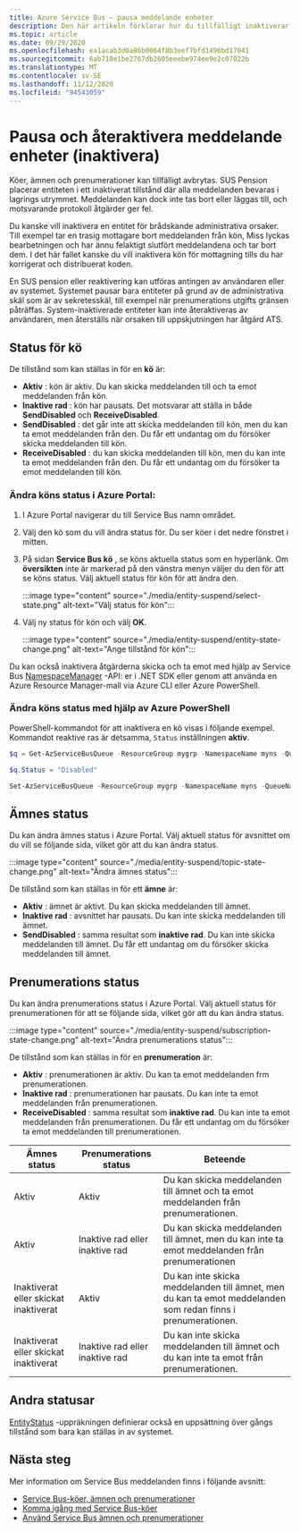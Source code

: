 ```yaml
---
title: Azure Service Bus – pausa meddelande enheter
description: Den här artikeln förklarar hur du tillfälligt inaktiverar och återaktiverar Azure Service Bus meddelande enheter (köer, ämnen och prenumerationer).
ms.topic: article
ms.date: 09/29/2020
ms.openlocfilehash: ea1acab3d0a86b0064f8b3eef7bfd1496bd17041
ms.sourcegitcommit: 6ab718e1be2767db2605eeebe974ee9e2c07022b
ms.translationtype: MT
ms.contentlocale: sv-SE
ms.lasthandoff: 11/12/2020
ms.locfileid: "94543059"
---
```

# <a name="suspend-and-reactivate-messaging-entities-disable"></a>Pausa och återaktivera meddelande enheter (inaktivera)

Köer, ämnen och prenumerationer kan tillfälligt avbrytas. SUS Pension placerar entiteten i ett inaktiverat tillstånd där alla meddelanden bevaras i lagrings utrymmet. Meddelanden kan dock inte tas bort eller läggas till, och motsvarande protokoll åtgärder ger fel.

Du kanske vill inaktivera en entitet för brådskande administrativa orsaker. Till exempel tar en trasig mottagare bort meddelanden från kön, Miss lyckas bearbetningen och har ännu felaktigt slutfört meddelandena och tar bort dem. I det här fallet kanske du vill inaktivera kön för mottagning tills du har korrigerat och distribuerat koden. 

En SUS pension eller reaktivering kan utföras antingen av användaren eller av systemet. Systemet pausar bara entiteter på grund av de administrativa skäl som är av sekretesskäl, till exempel när prenumerations utgifts gränsen påträffas. System-inaktiverade entiteter kan inte återaktiveras av användaren, men återställs när orsaken till uppskjutningen har åtgärd ATS.

## <a name="queue-status"></a>Status för kö 
De tillstånd som kan ställas in för en **kö** är:

-   **Aktiv** : kön är aktiv. Du kan skicka meddelanden till och ta emot meddelanden från kön. 
-   **Inaktive rad** : kön har pausats. Det motsvarar att ställa in både **SendDisabled** och **ReceiveDisabled**. 
-   **SendDisabled** : det går inte att skicka meddelanden till kön, men du kan ta emot meddelanden från den. Du får ett undantag om du försöker skicka meddelanden till kön. 
-   **ReceiveDisabled** : du kan skicka meddelanden till kön, men du kan inte ta emot meddelanden från den. Du får ett undantag om du försöker ta emot meddelanden till kön.


### <a name="change-the-queue-status-in-the-azure-portal"></a>Ändra köns status i Azure Portal: 

1. I Azure Portal navigerar du till Service Bus namn området. 
1. Välj den kö som du vill ändra status för. Du ser köer i det nedre fönstret i mitten. 
1. På sidan **Service Bus kö** , se köns aktuella status som en hyperlänk. Om **översikten** inte är markerad på den vänstra menyn väljer du den för att se köns status. Välj aktuell status för kön för att ändra den. 

    :::image type="content" source="./media/entity-suspend/select-state.png" alt-text="Välj status för kön":::
4. Välj ny status för kön och välj **OK**. 

    :::image type="content" source="./media/entity-suspend/entity-state-change.png" alt-text="Ange tillstånd för kön":::
    
Du kan också inaktivera åtgärderna skicka och ta emot med hjälp av Service Bus [NamespaceManager](/dotnet/api/microsoft.servicebus.namespacemanager) -API: er i .NET SDK eller genom att använda en Azure Resource Manager-mall via Azure CLI eller Azure PowerShell.

### <a name="change-the-queue-status-using-azure-powershell"></a>Ändra köns status med hjälp av Azure PowerShell
PowerShell-kommandot för att inaktivera en kö visas i följande exempel. Kommandot reaktive ras är detsamma, `Status` inställningen **aktiv**.

```powershell
$q = Get-AzServiceBusQueue -ResourceGroup mygrp -NamespaceName myns -QueueName myqueue

$q.Status = "Disabled"

Set-AzServiceBusQueue -ResourceGroup mygrp -NamespaceName myns -QueueName myqueue -QueueObj $q
```

## <a name="topic-status"></a>Ämnes status
Du kan ändra ämnes status i Azure Portal. Välj aktuell status för avsnittet om du vill se följande sida, vilket gör att du kan ändra status. 

:::image type="content" source="./media/entity-suspend/topic-state-change.png" alt-text="Ändra ämnes status":::

De tillstånd som kan ställas in för ett **ämne** är:
- **Aktiv** : ämnet är aktivt. Du kan skicka meddelanden till ämnet. 
- **Inaktive rad** : avsnittet har pausats. Du kan inte skicka meddelanden till ämnet. 
- **SendDisabled** : samma resultat som **inaktive rad**. Du kan inte skicka meddelanden till ämnet. Du får ett undantag om du försöker skicka meddelanden till ämnet. 

## <a name="subscription-status"></a>Prenumerations status
Du kan ändra prenumerations status i Azure Portal. Välj aktuell status för prenumerationen för att se följande sida, vilket gör att du kan ändra status. 

:::image type="content" source="./media/entity-suspend/subscription-state-change.png" alt-text="Ändra prenumerations status":::

De tillstånd som kan ställas in för en **prenumeration** är:
- **Aktiv** : prenumerationen är aktiv. Du kan ta emot meddelanden frm prenumerationen.
- **Inaktive rad** : prenumerationen har pausats. Du kan inte ta emot meddelanden från prenumerationen. 
- **ReceiveDisabled** : samma resultat som **inaktive rad**. Du kan inte ta emot meddelanden från prenumerationen. Du får ett undantag om du försöker ta emot meddelanden till prenumerationen.

| Ämnes status | Prenumerations status | Beteende | 
| ------------ | ------------------- | -------- | 
| Aktiv | Aktiv | Du kan skicka meddelanden till ämnet och ta emot meddelanden från prenumerationen. | 
| Aktiv | Inaktive rad eller inaktive rad | Du kan skicka meddelanden till ämnet, men du kan inte ta emot meddelanden från prenumerationen | 
| Inaktiverat eller skickat inaktiverat | Aktiv | Du kan inte skicka meddelanden till ämnet, men du kan ta emot meddelanden som redan finns i prenumerationen. | 
| Inaktiverat eller skickat inaktiverat | Inaktive rad eller inaktive rad | Du kan inte skicka meddelanden till ämnet och du kan inte ta emot från prenumerationen. | 

## <a name="other-statuses"></a>Andra statusar
[EntityStatus](/dotnet/api/microsoft.servicebus.messaging.entitystatus) -uppräkningen definierar också en uppsättning över gångs tillstånd som bara kan ställas in av systemet. 


## <a name="next-steps"></a>Nästa steg

Mer information om Service Bus meddelanden finns i följande avsnitt:

* [Service Bus-köer, ämnen och prenumerationer](service-bus-queues-topics-subscriptions.md)
* [Komma igång med Service Bus-köer](service-bus-dotnet-get-started-with-queues.md)
* [Använd Service Bus ämnen och prenumerationer](service-bus-dotnet-how-to-use-topics-subscriptions.md)

[1]: ./media/entity-suspend/entity-state-change.png

